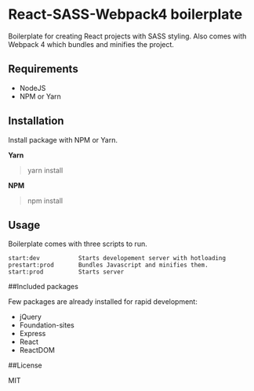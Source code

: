 # React-SASS-Webpack4 boilerplate

Boilerplate for creating React projects with SASS styling. Also comes with Webpack 4 which bundles and minifies the project. 

## Requirements
- NodeJS
- NPM or Yarn

## Installation 

Install package with NPM or Yarn.

<b>Yarn</b>
> yarn install

<b>NPM</b>
>npm install

## Usage

Boilerplate comes with three scripts to run.

```
start:dev           Starts developement server with hotloading 
prestart:prod       Bundles Javascript and minifies them.
start:prod          Starts server
```

##Included packages

Few packages are already installed for rapid development:
- jQuery
- Foundation-sites
- Express
- React
- ReactDOM

##License

MIT